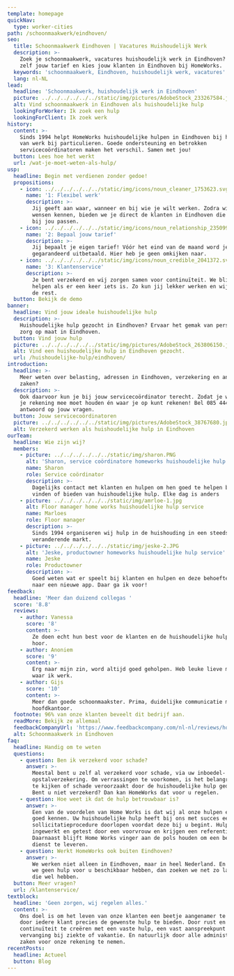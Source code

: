 ```yaml
---
template: homepage
quickNav:
  type: worker-cities
path: /schoonmaakwerk/eindhoven/
seo:
  title: Schoonmaakwerk Eindhoven | Vacatures Huishoudelijk Werk
  description: >-
    Zoek je schoonmaakwerk, vacatures huishoudelijk werk in Eindhoven? Bepaal nu
    zelf jouw tarief en kies jouw klanten in Eindhoven bij HomeWorks.
  keywords: 'schoonmaakwerk, Eindhoven, huishoudelijk werk, vacatures'
  lang: nl-NL
lead:
  headline: 'Schoonmaakwerk, huishoudelijk werk in Eindhoven'
  picture: ../../../../../../static/img/pictures/AdobeStock_233267584.jpg
  alt: Vind schoonmaakwerk in Eindhoven als huishoudelijke hulp
  lookingForWorker: Ik zoek een hulp
  lookingForClient: Ik zoek werk
history:
  content: >-
    Sinds 1994 helpt HomeWorks huishoudelijke hulpen in Eindhoven bij het vinden
    van werk bij particulieren. Goede ondersteuning en betrokken
    servicecoördinatoren maken het verschil. Samen met jou!
  button: Lees hoe het werkt
  url: /wat-je-moet-weten-als-hulp/
usp:
  headline: Begin met verdienen zonder gedoe!
  propositions:
    - icon: ../../../../../../static/img/icons/noun_cleaner_1753623.svg
      name: '1: Flexibel werk'
      description: >-
        Jij geeft aan waar, wanneer en bij wie je wilt werken. Zodra wij jouw
        wensen kennen, bieden we je direct de klanten in Eindhoven die het beste
        bij jou passen.
    - icon: ../../../../../../static/img/icons/noun_relationship_2350997.svg
      name: '2: Bepaal jouw tarief'
      description: >-
        Jij bepaalt je eigen tarief! Vóór het eind van de maand word je
        gegarandeerd uitbetaald. Hier heb je geen omkijken naar.
    - icon: ../../../../../../static/img/icons/noun_credible_2041372.svg
      name: '3: Klantenservice'
      description: >-
        Je bent verzekerd en wij zorgen samen voor continuïteit. We blijven je
        helpen als er een keer iets is. Zo kun jij lekker werken en wij regelen
        de rest.
  button: Bekijk de demo
banner:
  headline: Vind jouw ideale huishoudelijke hulp
  description: >-
    Huishoudelijke hulp gezocht in Eindhoven? Ervaar het gemak van persoonlijke
    zorg op maat in Eindhoven.
  button: Vind jouw hulp
  picture: ../../../../../../static/img/pictures/AdobeStock_263806150.jpg
  alt: Vind een huishoudelijke hulp in Eindhoven gezocht.
  url: /huishoudelijke-hulp/eindhoven/
introduction:
  headline: >-
    Meer weten over belasting, adressen in Eindhoven, verzekering en andere
    zaken?
  description: >-
    Ook daarvoor kun je bij jouw servicecoördinator terecht. Zodat je weet waar
    je rekening mee moet houden én waar je op kunt rekenen! Bel 085 4444090 voor
    antwoord op jouw vragen.
  button: Jouw servicecoördinatoren
  picture: ../../../../../../static/img/pictures/AdobeStock_38767680.jpg
  alt: Verzekerd werken als huishoudelijke hulp in Eindhoven
ourTeam:
  headline: Wie zijn wij?
  members:
    - picture: ../../../../../../static/img/sharon.PNG
      alt: 'Sharon, service coördinatore homeworks huishoudelijke hulp service'
      name: Sharon
      role: Service coördinator
      description: >-
        Dagelijks contact met klanten en hulpen om hen goed te helpen bij het
        vinden of bieden van huishoudelijke hulp. Elke dag is anders
    - picture: ../../../../../../static/img/amrloe-1.jpg
      alt: Floor manager home works huishoudelijke hulp service
      name: Marloes
      role: Floor manager
      description: >-
        Sinds 1994 organiseren wij hulp in de huishouding in een steeds
        veranderende markt.
    - picture: ../../../../../../static/img/jeske-2.JPG
      alt: 'Jeske, productowner homeworks huishoudelijke hulp service'
      name: Jeske
      role: Productowner
      description: >-
        Goed weten wat er speelt bij klanten en hulpen en deze behoefte vertalen
        naar een nieuwe app. Daar ga ik voor!
feedback:
  headline: 'Meer dan duizend collegas '
  score: '8.8'
  reviews:
    - author: Vanessa
      score: '8'
      content: >-
        Ze doen echt hun best voor de klanten en de huishoudelijke hulpen. Top
        hoor.
    - author: Anoniem
      score: '9'
      content: >-
        Erg naar mijn zin, word altijd goed geholpen. Heb leuke lieve mensen
        waar ik werk.
    - author: Gijs
      score: '10'
      content: >-
        Meer dan goede schoonmaakster. Prima, duidelijke communicatie met het
        hoofdkantoor.
  footnote: 96% van onze klanten beveelt dit bedrijf aan.
  readMore: Bekijk ze allemaal
  feedbackCompanyUrl: 'https://www.feedbackcompany.com/nl-nl/reviews/home-works/'
  alt: Schoonmaakwerk in Eindhoven
faq:
  headline: Handig om te weten
  questions:
    - question: Ben ik verzekerd voor schade?
      answer: >-
        Meestal bent u zelf al verzekerd voor schade, via uw inboedel- of
        opstalverzekering. Om verrassingen te voorkomen, is het belangrijk om na
        te kijken of schade veroorzaakt door de huishoudelijke hulp gedekt is.
        Bent u niet verzekerd? Dan kan HomeWorks dat voor u regelen.
    - question: Hoe weet ik dat de hulp betrouwbaar is?
      answer: >-
        Een van de voordelen van Home Works is dat wij al onze hulpen en klanten
        goed kennen. Uw huishoudelijke hulp heeft bij ons met succes een
        sollicitatieprocedure doorlopen voordat deze bij u begint. Hulpen worden
        ingewerkt en getest door een voorvrouw en krijgen een referentiecheck.
        Daarnaast blijft Home Works vinger aan de pols houden om een betrouwbare
        dienst te leveren.
    - question: Werkt HomeWorks ook buiten Eindhoven?
      answer: >-
        We werken niet alleen in Eindhoven, maar in heel Nederland. En mochten
        we geen hulp voor u beschikbaar hebben, dan zoeken we net zo lang tot we
        die wel hebben.
  button: Meer vragen?
  url: /klantenservice/
textblock:
  headline: 'Geen zorgen, wij regelen alles.'
  content: >-
    Ons doel is om het leven van onze klanten een beetje aangenamer te maken,
    door iedere klant precies de gewenste hulp te bieden. Door rust en
    continuïteit te creëren met een vaste hulp, een vast aanspreekpunt en
    vervanging bij ziekte of vakantie. En natuurlijk door alle administratieve
    zaken voor onze rekening te nemen.
recentPosts:
  headline: Actueel
  button: Blog
---
```


